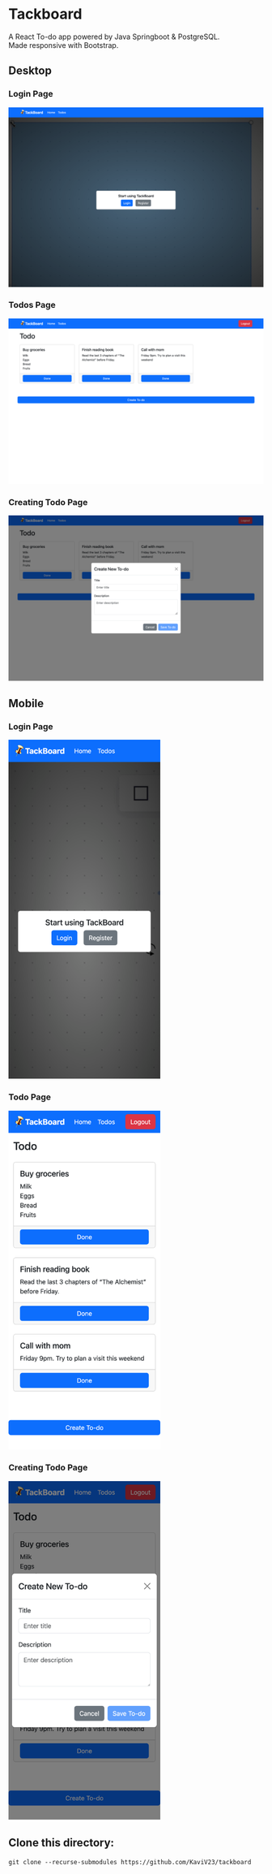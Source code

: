 # Tackboard
A React To-do app powered by Java Springboot & PostgreSQL.  
Made responsive with Bootstrap.

## Desktop

### Login Page
![Login Page](./images/screenshots/desktop/login.png)

### Todos Page
![Todos Page](./images/screenshots/desktop/todos.png)

### Creating Todo Page
![Creating Todo Page](./images/screenshots/desktop/createTodo.png)

## Mobile

### Login Page
<img src="./images/screenshots/mobile/login.png" alt="Login Page" width="300"/>

### Todo Page
<img src="./images/screenshots/mobile/todos.png" alt="Todos Page" width="300"/>

### Creating Todo Page
<img src="./images/screenshots/mobile/createTodo.png" alt="Creating Todo Page" width="300"/>


## Clone this directory:
```
git clone --recurse-submodules https://github.com/KaviV23/tackboard
```
